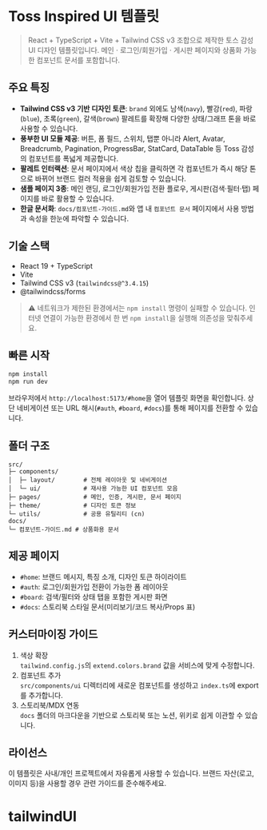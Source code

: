# Toss Inspired UI 템플릿

> React + TypeScript + Vite + Tailwind CSS v3 조합으로 제작한 토스 감성 UI 디자인 템플릿입니다. 메인 · 로그인/회원가입 · 게시판 페이지와 상품화 가능한 컴포넌트 문서를 포함합니다.

## 주요 특징

- **Tailwind CSS v3 기반 디자인 토큰**: `brand` 외에도 남색(`navy`), 빨강(`red`), 파랑(`blue`), 초록(`green`), 갈색(`brown`) 팔레트를 확장해 다양한 상태/그래프 톤을 바로 사용할 수 있습니다.
- **풍부한 UI 모듈 제공**: 버튼, 폼 필드, 스위치, 탭뿐 아니라 Alert, Avatar, Breadcrumb, Pagination, ProgressBar, StatCard, DataTable 등 Toss 감성의 컴포넌트를 폭넓게 제공합니다.
- **팔레트 인터랙션**: 문서 페이지에서 색상 칩을 클릭하면 각 컴포넌트가 즉시 해당 톤으로 바뀌어 브랜드 컬러 적용을 쉽게 검토할 수 있습니다.
- **샘플 페이지 3종**: 메인 랜딩, 로그인/회원가입 전환 플로우, 게시판(검색·필터·탭) 페이지를 바로 활용할 수 있습니다.
- **한글 문서화**: `docs/컴포넌트-가이드.md`와 앱 내 `컴포넌트 문서` 페이지에서 사용 방법과 속성을 한눈에 파악할 수 있습니다.

## 기술 스택

- React 19 + TypeScript
- Vite
- Tailwind CSS v3 (`tailwindcss@^3.4.15`)
- @tailwindcss/forms

> ⚠️ 네트워크가 제한된 환경에서는 `npm install` 명령이 실패할 수 있습니다. 인터넷 연결이 가능한 환경에서 한 번 `npm install`을 실행해 의존성을 맞춰주세요.

## 빠른 시작

```bash
npm install
npm run dev
```

브라우저에서 `http://localhost:5173/#home`을 열어 템플릿 화면을 확인합니다. 상단 네비게이션 또는 URL 해시(`#auth`, `#board`, `#docs`)를 통해 페이지를 전환할 수 있습니다.

## 폴더 구조

```
src/
├─ components/
│  ├─ layout/        # 전체 레이아웃 및 네비게이션
│  └─ ui/            # 재사용 가능한 UI 컴포넌트 모음
├─ pages/            # 메인, 인증, 게시판, 문서 페이지
├─ theme/            # 디자인 토큰 정보
└─ utils/            # 공용 유틸리티 (cn)
docs/
└─ 컴포넌트-가이드.md # 상품화용 문서
```

## 제공 페이지

- `#home`: 브랜드 메시지, 특징 소개, 디자인 토큰 하이라이트
- `#auth`: 로그인/회원가입 전환이 가능한 폼 레이아웃
- `#board`: 검색/필터와 상태 탭을 포함한 게시판 화면
- `#docs`: 스토리북 스타일 문서(미리보기/코드 복사/Props 표)

## 커스터마이징 가이드

1. 색상 확장  
   `tailwind.config.js`의 `extend.colors.brand` 값을 서비스에 맞게 수정합니다.
2. 컴포넌트 추가  
   `src/components/ui` 디렉터리에 새로운 컴포넌트를 생성하고 `index.ts`에 export를 추가합니다.
3. 스토리북/MDX 연동  
   `docs` 폴더의 마크다운을 기반으로 스토리북 또는 노션, 위키로 쉽게 이관할 수 있습니다.

## 라이선스

이 템플릿은 사내/개인 프로젝트에서 자유롭게 사용할 수 있습니다. 브랜드 자산(로고, 이미지 등)을 사용할 경우 관련 가이드를 준수해주세요.
# tailwindUI
